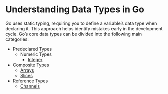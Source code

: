# Understanding Data Types in Go

Go uses static typing, requiring you to define a variable’s data type when declaring it. This approach helps identify mistakes early in the development cycle. Go’s core data types can be divided into the following main categories:

- Predeclared Types
  - Numeric Types
    - [Integer](predeclared/integer.md)
- Composite Types
  - [Arrays](composite/arrays.md)
  - [Slices](composite/slices.md)
- Reference Types
  - [Channels](channels.md)